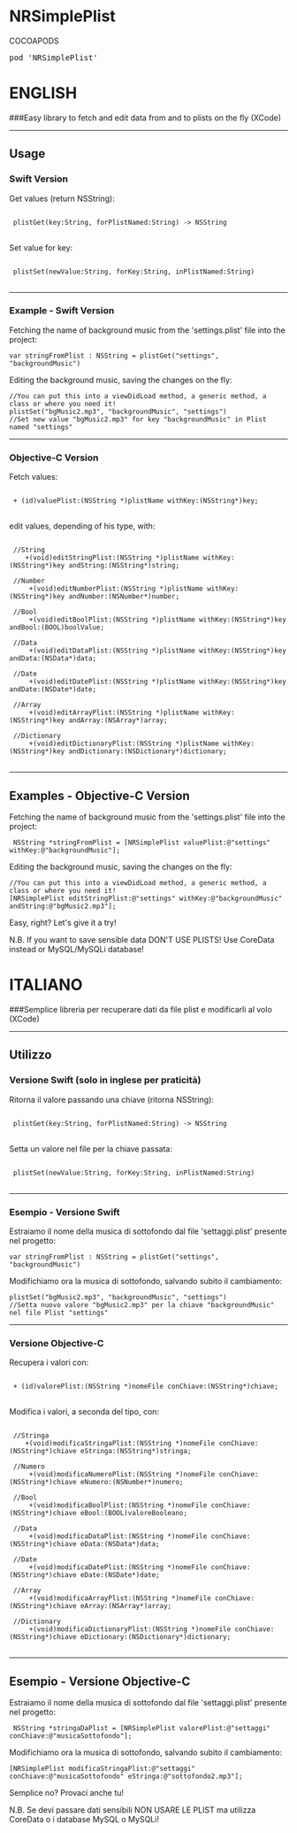 NRSimplePlist
=============

COCOAPODS
<pre>pod 'NRSimplePlist'</pre>

ENGLISH
=============

###Easy library to fetch and edit data from and to plists on the fly (XCode)


---

## Usage

### Swift Version
Get values (return NSString):
<pre>
<code>
 plistGet(key:String, forPlistNamed:String) -> NSString
</code>
</pre>

Set value for key:
<pre>
<code>
 plistSet(newValue:String, forKey:String, inPlistNamed:String)
</code>
</pre>
---
### Example - Swift Version

Fetching the name of background music from the 'settings.plist' file into the project:

	var stringFromPlist : NSString = plistGet("settings", "backgroundMusic")


Editing the background music, saving the changes on the fly:

	//You can put this into a viewDidLoad method, a generic method, a class or where you need it!
	plistSet("bgMusic2.mp3", "backgroundMusic", "settings")
	//Set new value "bgMusic2.mp3" for key "backgroundMusic" in Plist named "settings"

---
### Objective-C Version
Fetch values:
<pre>
<code>
 + (id)valuePlist:(NSString *)plistName withKey:(NSString*)key;
</code>
</pre>


edit values, depending of his type, with:
<pre>
<code>
 //String
    +(void)editStringPlist:(NSString *)plistName withKey:(NSString*)key andString:(NSString*)string;

 //Number
	 +(void)editNumberPlist:(NSString *)plistName withKey:(NSString*)key andNumber:(NSNumber*)number;

 //Bool
	 +(void)editBoolPlist:(NSString *)plistName withKey:(NSString*)key andBool:(BOOL)boolValue;

 //Data
	 +(void)editDataPlist:(NSString *)plistName withKey:(NSString*)key andData:(NSData*)data;

 //Date
	 +(void)editDatePlist:(NSString *)plistName withKey:(NSString*)key andDate:(NSDate*)date;

 //Array
	 +(void)editArrayPlist:(NSString *)plistName withKey:(NSString*)key andArray:(NSArray*)array;

 //Dictionary
	 +(void)editDictionaryPlist:(NSString *)plistName withKey:(NSString*)key andDictionary:(NSDictionary*)dictionary;
</code>
</pre>

---
## Examples - Objective-C Version

Fetching the name of background music from the 'settings.plist' file into the project:

	 NSString *stringFromPlist = [NRSimplePlist valuePlist:@"settings" withKey:@"backgroundMusic"];


Editing the background music, saving the changes on the fly:

	//You can put this into a viewDidLoad method, a generic method, a class or where you need it!
	[NRSimplePlist editStringPlist:@"settings" withKey:@"backgroundMusic" andString:@"bgMusic2.mp3"];


Easy, right?
Let's give it a try!


N.B. If you want to save sensible data DON'T USE PLISTS! Use CoreData instead or MySQL/MySQLi database!




ITALIANO
=============
###Semplice libreria per recuperare dati da file plist e modificarli al volo (XCode)


---

## Utilizzo
### Versione Swift (solo in inglese per praticità)
Ritorna il valore passando una chiave (ritorna NSString):
<pre>
<code>
 plistGet(key:String, forPlistNamed:String) -> NSString
</code>
</pre>

Setta un valore nel file per la chiave passata:
<pre>
<code>
 plistSet(newValue:String, forKey:String, inPlistNamed:String)
</code>
</pre>
---
### Esempio - Versione Swift

Estraiamo il nome della musica di sottofondo dal file 'settaggi.plist' presente nel progetto:

	var stringFromPlist : NSString = plistGet("settings", "backgroundMusic")


Modifichiamo ora la musica di sottofondo, salvando subito il cambiamento:

	plistSet("bgMusic2.mp3", "backgroundMusic", "settings")
	//Setta nuovo valore "bgMusic2.mp3" per la chiave "backgroundMusic" nel file Plist "settings"

---
### Versione Objective-C

Recupera i valori con:
<pre>
<code>
 + (id)valorePlist:(NSString *)nomeFile conChiave:(NSString*)chiave;
</code>
</pre>


Modifica i valori, a seconda del tipo, con:
<pre>
<code>
 //Stringa
    +(void)modificaStringaPlist:(NSString *)nomeFile conChiave:(NSString*)chiave eStringa:(NSString*)stringa;

 //Numero
	 +(void)modificaNumeroPlist:(NSString *)nomeFile conChiave:(NSString*)chiave eNumero:(NSNumber*)numero;

 //Bool
	 +(void)modificaBoolPlist:(NSString *)nomeFile conChiave:(NSString*)chiave eBool:(BOOL)valoreBooleano;

 //Data
	 +(void)modificaDataPlist:(NSString *)nomeFile conChiave:(NSString*)chiave eData:(NSData*)data;

 //Date
	 +(void)modificaDatePlist:(NSString *)nomeFile conChiave:(NSString*)chiave eDate:(NSDate*)date;

 //Array
	 +(void)modificaArrayPlist:(NSString *)nomeFile conChiave:(NSString*)chiave eArray:(NSArray*)array;

 //Dictionary
	 +(void)modificaDictionaryPlist:(NSString *)nomeFile conChiave:(NSString*)chiave eDictionary:(NSDictionary*)dictionary;
</code>
</pre>

---
## Esempio - Versione Objective-C

Estraiamo il nome della musica di sottofondo dal file 'settaggi.plist' presente nel progetto:

	 NSString *stringaDaPlist = [NRSimplePlist valorePlist:@"settaggi" conChiave:@"musicaSottofondo"];


Modifichiamo ora la musica di sottofondo, salvando subito il cambiamento:

	[NRSimplePlist modificaStringaPlist:@"settaggi" conChiave:@"musicaSottofondo" eStringa:@"sottofondo2.mp3"];


Semplice no?
Provaci anche tu!


N.B. Se devi passare dati sensibili NON USARE LE PLIST ma utilizza CoreData o i database MySQL o MySQLi!
